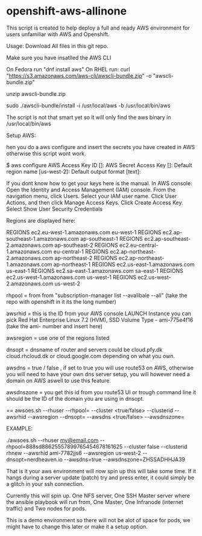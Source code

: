 # openshift-aws-allinone
This script is created to help deploy a full and ready AWS environment for users unfamiliar with AWS and Openshift.

Usage: 
Download All files in this git repo. 

Make sure you have insatlled the AWS CLI

On Fedora run "dnf install aws"
On RHEL run: 
curl "https://s3.amazonaws.com/aws-cli/awscli-bundle.zip" -o "awscli-bundle.zip"

unzip awscli-bundle.zip

sudo ./awscli-bundle/install -i /usr/local/aws -b /usr/local/bin/aws

The script is not that smart yet so it will only find the aws binary in /usr/local/bin/aws

Setup AWS: 

hen you do a aws configure and insert the secrets you have created in AWS otherwise this script wont work. 

$ aws configure
AWS Access Key ID [<somenumbers>]: 
AWS Secret Access Key [<Somenumbers>]: 
Default region name [us-west-2]: 
Default output format [text]: 

If you dont know how to get your keys here is the manual.
In AWS console: 
Open the Identity and Access Management (IAM) console.
From the navigation menu, click Users.
Select your IAM user name.
Click User Actions, and then click Manage Access Keys.
Click Create Access Key.
Select Show User Security Credentials

Regions are displayed here: 

REGIONS        ec2.eu-west-1.amazonaws.com     eu-west-1
REGIONS        ec2.ap-southeast-1.amazonaws.com        ap-southeast-1
REGIONS        ec2.ap-southeast-2.amazonaws.com        ap-southeast-2
REGIONS        ec2.eu-central-1.amazonaws.com  eu-central-1
REGIONS        ec2.ap-northeast-2.amazonaws.com        ap-northeast-2
REGIONS        ec2.ap-northeast-1.amazonaws.com        ap-northeast-1
REGIONS        ec2.us-east-1.amazonaws.com     us-east-1
REGIONS        ec2.sa-east-1.amazonaws.com     sa-east-1
REGIONS        ec2.us-west-1.amazonaws.com     us-west-1
REGIONS        ec2.us-west-2.amazonaws.com     us-west-2

rhpool = from from "subscription-manager list --avalibale --all" (take the repo with openshift in it its the long number)

awsrhid = this is the ID from your AWS console LAUNCH Instance you can pick Red Hat Enterprise Linux 7.2 (HVM), SSD Volume Type - ami-775e4f16 (take the ami- number and insert here)

awsregion = use one of the regions listed

dnsopt = dnsname of router and servers could be cloud.pfy.dk cloud.rhcloud.dk or cloud.google.com depending on what you own.

awsdns = true / false , if set to true you will use route53 on AWS, otherwise you will need to have your own dns server setup, you will however need a domain on AWS aswell to use this feature.

awsdnszone = <ZONEID> you get this id from you route53 UI or trough command line it should be the ID of the domain you are using in dnsopt.



== 
awsoes.sh --rhuser <RHN USERNAME> --rhpool=<RHNPOOLID>  --cluster <true/false> --clusterid <Name of your setup>  --awsrhid <AWS Image name> --awsregion <AWS Region> --dnsopt=<DNS DOMAIN> --awsdns <true/false> --awsdnszone= <AWS ZONE ID>

EXAMPLE: 

./awsoes.sh --rhuser my@email.com --rhpool=888sd88625557899765454678161625 --cluster false --clusterid rhnew --awsrhid ami-7782jjs6 --awsregion us-west-2 --dnsopt=nerdheaven.io --awsdns=true --awsdnszone=ZHSSADHHJA39


That is it your aws environment will now spin up this will take some time.
If it hangs during a server update (patch) try and press enter, it could simply be a glitch in your ssh connection. 

Currently this will spin up.
One NFS server, One SSH Master server where the ansible playbook will run from, One Master, One Infranode (internet traffic) and Two nodes for pods. 

This is a demo environment so there will not be alot of space for pods, we might have to change this later or make it a setup option. 
